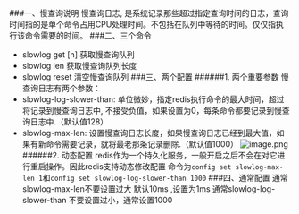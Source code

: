 ###一、慢查询说明
   慢查询日志, 是系统记录那些超过指定查询时间的日志，查询时间指的是单个命令占用CPU处理时间。不包括在队列中等待的时间。仅仅指执行该命令需要的时间。
###二、三个命令
* slowlog get [n] 获取慢查询队列
* slowlog len 获取慢查询队列长度
* slowlog reset 清空慢查询队列
###三、两个配置
######1. 两个重要参数
慢查询日志有两个参数：
* slowlog-log-slower-than: 单位微妙，指定redis执行命令的最大时间，超过将记录到慢查询日志中, 
不接受负值，如果设置为0，每条命令都要记录到慢查询日志中.（默认值128）
* slowlog-max-len: 设置慢查询日志长度，如果慢查询日志已经到最大值，如果有新命令需要记录，就将最老那条记录删除.（默认值1000）
![image.png](http://upload-images.jianshu.io/upload_images/5786888-04eb00e95d2af990.png?imageMogr2/auto-orient/strip%7CimageView2/2/w/1240)
######2. 动态配置
  redis作为一个持久化服务，一般开启之后不会在对它进行重启操作。因此redis支持动态修改配置
命令为`config set slowlog-max-len 1`和`config set slowlog-log-slower-than 1000`
###四、通常配置
  通常slowlog-max-len不要设置过大 默认10ms ,设置为1ms
  通常slowlog-log-slower-than 不要设置过小，通常设置1000
